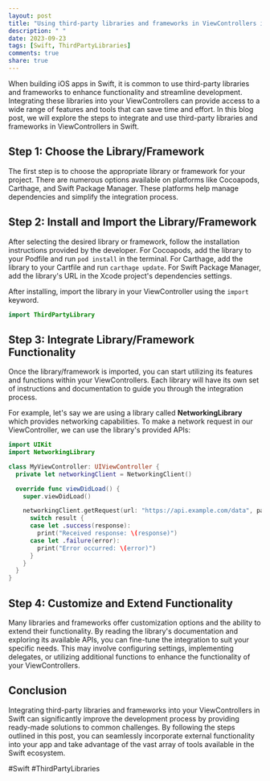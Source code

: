 ```yaml
---
layout: post
title: "Using third-party libraries and frameworks in ViewControllers in Swift"
description: " "
date: 2023-09-23
tags: [Swift, ThirdPartyLibraries]
comments: true
share: true
---
```


When building iOS apps in Swift, it is common to use third-party libraries and frameworks to enhance functionality and streamline development. Integrating these libraries into your ViewControllers can provide access to a wide range of features and tools that can save time and effort. In this blog post, we will explore the steps to integrate and use third-party libraries and frameworks in ViewControllers in Swift.

## Step 1: Choose the Library/Framework

The first step is to choose the appropriate library or framework for your project. There are numerous options available on platforms like Cocoapods, Carthage, and Swift Package Manager. These platforms help manage dependencies and simplify the integration process.

## Step 2: Install and Import the Library/Framework

After selecting the desired library or framework, follow the installation instructions provided by the developer. For Cocoapods, add the library to your Podfile and run `pod install` in the terminal. For Carthage, add the library to your Cartfile and run `carthage update`. For Swift Package Manager, add the library's URL in the Xcode project's dependencies settings.

After installing, import the library in your ViewController using the `import` keyword.

```swift
import ThirdPartyLibrary
```

## Step 3: Integrate Library/Framework Functionality

Once the library/framework is imported, you can start utilizing its features and functions within your ViewControllers. Each library will have its own set of instructions and documentation to guide you through the integration process.

For example, let's say we are using a library called **NetworkingLibrary** which provides networking capabilities. To make a network request in our ViewController, we can use the library's provided APIs:

```swift
import UIKit
import NetworkingLibrary

class MyViewController: UIViewController {
  private let networkingClient = NetworkingClient()

  override func viewDidLoad() {
    super.viewDidLoad()

    networkingClient.getRequest(url: "https://api.example.com/data", parameters: nil) { result in
      switch result {
      case let .success(response):
        print("Received response: \(response)")
      case let .failure(error):
        print("Error occurred: \(error)")
      }
    }
  }
}
```

## Step 4: Customize and Extend Functionality

Many libraries and frameworks offer customization options and the ability to extend their functionality. By reading the library's documentation and exploring its available APIs, you can fine-tune the integration to suit your specific needs. This may involve configuring settings, implementing delegates, or utilizing additional functions to enhance the functionality of your ViewControllers.

## Conclusion

Integrating third-party libraries and frameworks into your ViewControllers in Swift can significantly improve the development process by providing ready-made solutions to common challenges. By following the steps outlined in this post, you can seamlessly incorporate external functionality into your app and take advantage of the vast array of tools available in the Swift ecosystem.

#Swift #ThirdPartyLibraries